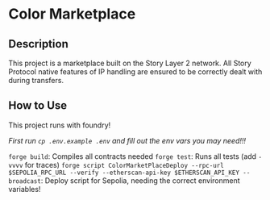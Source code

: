 # Color Marketplace

## Description

This project is a marketplace built on the Story Layer 2 network. All Story Protocol native features of IP handling are ensured to be correctly dealt with during transfers.

## How to Use

This project runs with foundry!

_First run `cp .env.example .env` and fill out the env vars you may need!!!_

`forge build`: Compiles all contracts needed
`forge test`: Runs all tests (add `-vvvv` for traces)
`forge script ColorMarketPlaceDeploy --rpc-url $SEPOLIA_RPC_URL --verify --etherscan-api-key $ETHERSCAN_API_KEY --broadcast`: Deploy script for Sepolia, needing the correct environment variables!
